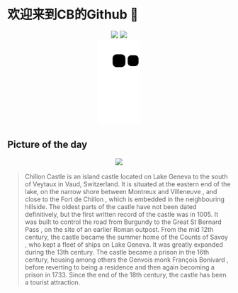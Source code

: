 
# 欢迎来到CB的Github 👋

<div align="center">
  <img height="137px" src="https://github-readme-stats.vercel.app/api?username=SuperCB&show_icons=true&theme=radical" />
  <img height="137px" src="https://github-readme-stats.vercel.app/api/top-langs/?username=SuperCB&hide_title=true&hide_border=true&layout=compact&langs_count=6&text_color=000&icon_color=fff" />
</div>


<div align="center">
    <img src="./contribution-snake/github-contribution-grid-snake.svg" />
</div>



## Picture of the day
<div align="center">
  <img width=400px src="https://upload.wikimedia.org/wikipedia/commons/thumb/4/48/001_Chateau_de_Chillon_and_Dents_du_Midi_Photo_by_Giles_Laurent.jpg/525px-001_Chateau_de_Chillon_and_Dents_du_Midi_Photo_by_Giles_Laurent.jpg" />
</div>

>Chillon Castle  is an island castle located on  Lake Geneva  to the south of  Veytaux  in Vaud, Switzerland. It is situated at the eastern end of the lake, on the narrow shore between  Montreux  and  Villeneuve , and close to the  Fort de Chillon , which is embedded in the neighbouring hillside. The oldest parts of the castle have not been dated definitively, but the first written record of the castle was in 1005. It was built to control the road from Burgundy to the  Great St Bernard Pass , on the site of an earlier Roman outpost. From the mid 12th century, the castle became the summer home of the  Counts of Savoy , who kept a fleet of ships on Lake Geneva. It was greatly expanded during the 13th century. The castle became a prison in the 16th century, housing among others the Genvois monk  François Bonivard , before reverting to being a residence and then again becoming a prison in 1733. Since the end of the 18th century, the castle has been a tourist attraction.


